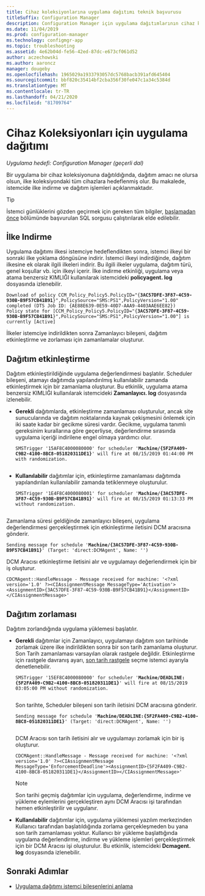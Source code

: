 ```yaml
---
title: Cihaz koleksiyonlarına uygulama dağıtımı teknik başvurusu
titleSuffix: Configuration Manager
description: Configuration Manager için uygulama dağıtımlarının cihaz koleksiyonlarına yönelik teknik başvuru sorunlarını giderme.
ms.date: 11/04/2019
ms.prod: configuration-manager
ms.technology: configmgr-app
ms.topic: troubleshooting
ms.assetid: 4e62b04d-fe56-42ed-87dc-e673cf061d52
author: aczechowski
ms.author: aaroncz
manager: dougeby
ms.openlocfilehash: 1965029a1933793057dc5768bacb391afd645404
ms.sourcegitcommit: bbf820c35414bf2cba356f30fe047c1a34c5384d
ms.translationtype: MT
ms.contentlocale: tr-TR
ms.lasthandoff: 04/21/2020
ms.locfileid: "81709764"
---
```

# <a name="application-deployment-for-device-collections"></a>Cihaz Koleksiyonları için uygulama dağıtımı

*Uygulama hedefi: Configuration Manager (geçerli dal)*

Bir uygulama bir cihaz koleksiyonuna dağıtıldığında, dağıtım amacı ne olursa olsun, ilke koleksiyondaki tüm cihazlara hedeflenmiş olur. Bu makalede, istemcide ilke indirme ve dağıtım işlemleri açıklanmaktadır.

> [!TIP]
> İstemci günlüklerini gözden geçirmek için gereken tüm bilgiler, [başlamadan önce](app-deployment-technical-reference.md#before-you-begin) bölümünde başvurulan SQL sorgusu çalıştırılarak elde edilebilir.

## <a name="policy-download"></a>İlke Indirme

Uygulama dağıtımı ilkesi istemciye hedeflendikten sonra, istemci ilkeyi bir sonraki ilke yoklama döngüsüne indirir. İstemci ilkeyi indirdiğinde, dağıtım ilkesine ek olarak ilgili ilkeleri indirir. Bu ilgili ilkeler uygulama, dağıtım türü, genel koşullar vb. için ilkeyi içerir. İlke indirme etkinliği, uygulama veya atama benzersiz KIMLIĞI kullanılarak istemcideki **policyagent. log** dosyasında izlenebilir.

<pre><code class="lang-text">Download of policy CCM_Policy_Policy5.PolicyID="{<b>3AC57DFE-3F87-4C59-930B-B9F57CB41B91</b>}",PolicySource="SMS:PS1",PolicyVersion="1.00" completed (DTS Job ID: {AE88E639-0E59-40D7-AAA9-4403AAE6EE82})
Policy state for [CCM_Policy_Policy5.PolicyID="{<b>3AC57DFE-3F87-4C59-930B-B9F57CB41B91</b>}",PolicySource="SMS:PS1",PolicyVersion="1.00"] is currently [Active]
</code></pre>

İlkeler istemciye indirildikten sonra Zamanlayıcı bileşeni, dağıtım etkinleştirme ve zorlaması için zamanlamalar oluşturur.

## <a name="deployment-activation"></a>Dağıtım etkinleştirme

Dağıtım etkinleştirildiğinde uygulama değerlendirmesi başlatılır. Scheduler bileşeni, atamayı dağıtımda yapılandırılmış kullanılabilir zamanda etkinleştirmek için bir zamanlama oluşturur. Bu etkinlik, uygulama atama benzersiz KIMLIĞI kullanılarak istemcideki **Zamanlayıcı. log** dosyasında izlenebilir.

- **Gerekli** dağıtımlarda, etkinleştirme zamanlaması oluşturulur, ancak site sunucularında ve dağıtım noktalarında kaynak çekişmesini önlemek için iki saate kadar bir gecikme süresi vardır. Gecikme, uygulama tanımlı gereksinim kurallarına göre geçerliyse, değerlendirme sırasında uygulama içeriği indirilene engel olmaya yardımcı olur.

    <pre><code class="lang-text">SMSTrigger '15AF8C4000080000' for scheduler '<b>Machine/{5F2FA409-C9B2-4100-8BC8-051820311DE1}</b>' will fire at 08/15/2019 01:44:00 PM with randomization.
    </code></pre>

- **Kullanılabilir** dağıtımlar için, etkinleştirme zamanlaması dağıtımda yapılandırılan kullanılabilir zamanda tetiklenmeye oluşturulur.

    <pre><code class="lang-text">SMSTrigger '1E4F8C4000080001' for scheduler '<b>Machine/{3AC57DFE-3F87-4C59-930B-B9F57CB41B91}</b>' will fire at 08/15/2019 01:13:33 PM without randomization.
    </code></pre>

Zamanlama süresi geldiğinde zamanlayıcı bileşeni, uygulama değerlendirmesi gerçekleştirmek için etkinleştirme iletisini DCM aracısına gönderir.

<pre><code class="lang-text">Sending message for schedule '<b>Machine/{3AC57DFE-3F87-4C59-930B-B9F57CB41B91}</b>' (Target: 'direct:DCMAgent', Name: '')
</code></pre>

DCM Aracısı etkinleştirme iletisini alır ve uygulamayı değerlendirmek için bir iş oluşturur.

```text
CDCMAgent::HandleMessage - Message received for machine: '<?xml version='1.0' ?><CIAssignmentMessage MessageType='Activation'><AssignmentID>{3AC57DFE-3F87-4C59-930B-B9F57CB41B91}</AssignmentID></CIAssignmentMessage>'
```

## <a name="deployment-enforcement"></a>Dağıtım zorlaması

Dağıtım zorlandığında uygulama yüklemesi başlatılır.

- **Gerekli** dağıtımlar için Zamanlayıcı, uygulamayı dağıtım son tarihinde zorlamak üzere ilke indirildikten sonra bir son tarih zamanlama oluşturur. Son Tarih zamanlaması varsayılan olarak rastgele değildir. Etkinleştirme için rastgele davranış ayarı, [son tarih rastgele](../../core/clients/deploy/about-client-settings.md#disable-deadline-randomization) seçme istemci ayarıyla denetlenebilir.

    <pre><code class="lang-text">SMSTrigger '15EF8C4000080000' for scheduler '<b>Machine/DEADLINE:{5F2FA409-C9B2-4100-8BC8-051820311DE1}</b>' will fire at 08/15/2019 03:05:00 PM without randomization.
    </code></pre>

    Son tarihte, Scheduler bileşeni son tarih iletisini DCM aracısına gönderir. 

    <pre><code class="lang-text">Sending message for schedule '<b>Machine/DEADLINE:{5F2FA409-C9B2-4100-8BC8-051820311DE1}</b>' (Target: 'direct:DCMAgent', Name: '')
    </code></pre>

    DCM Aracısı son tarih iletisini alır ve uygulamayı zorlamak için bir iş oluşturur.
  
    ```text
    CDCMAgent::HandleMessage - Message received for machine: '<?xml version='1.0' ?><CIAssignmentMessage MessageType='EnforcementDeadline'><AssignmentID>{5F2FA409-C9B2-4100-8BC8-051820311DE1}</AssignmentID></CIAssignmentMessage>'
    ```

    > [!NOTE]
    > Son tarihi geçmiş dağıtımlar için uygulama, değerlendirme, indirme ve yükleme eylemlerini gerçekleştiren aynı DCM Aracısı işi tarafından hemen etkinleştirilir ve uygulanır.

- **Kullanılabilir** dağıtımlar için, uygulama yüklemesi yazılım merkezinden Kullanıcı tarafından başlatıldığında zorlama gerçekleşmeden bu yana son tarih zamanlaması yoktur. Kullanıcı bir yükleme başlattığında uygulama değerlendirme, indirme ve yükleme işlemleri gerçekleştirmek için bir DCM Aracısı işi oluşturulur. Bu etkinlik, istemcideki **Dcmagent. log** dosyasında izlenebilir.

## <a name="next-steps"></a>Sonraki Adımlar

- [Uygulama dağıtımı istemci bileşenlerini anlama](client-components-technical-reference.md)
